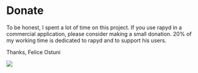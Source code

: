 # Donate #

To be honest, I spent a lot of time on this project.
If you use rapyd in a commercial application, please consider making a small donation.
20% of my working time is dedicated to rapyd and to support his users.

Thanks,
Felice Ostuni



[![](http://www.rapyd.com/assets/images/pp_donate.gif)](https://www.paypal.com/cgi-bin/webscr?cmd=_xclick&business=felice.ostuni@gmail.com&item_name=rapyd_donation&no_shipping=1&no_note=1&tax=0&currency_code=EUR)